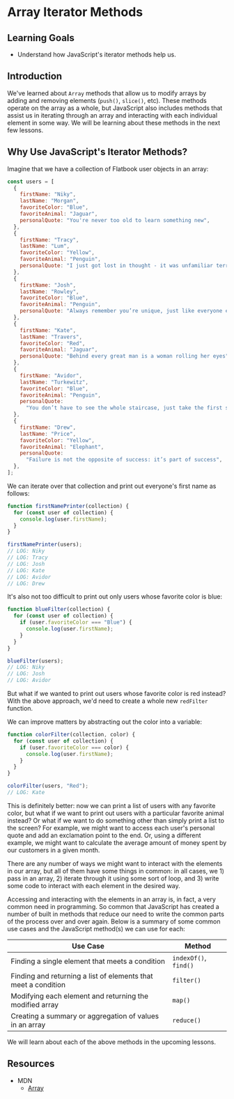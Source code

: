 # Array Iterator Methods

## Learning Goals

- Understand how JavaScript's iterator methods help us.

## Introduction

We've learned about `Array` methods that allow us to modify arrays by adding and
removing elements (`push()`, `slice()`, etc). These methods operate on the array
as a whole, but JavaScript also includes methods that assist us in iterating
through an array and interacting with each individual element in some way. We
will be learning about these methods in the next few lessons.

## Why Use JavaScript's Iterator Methods?

Imagine that we have a collection of Flatbook user objects in an array:

```js
const users = [
  {
    firstName: "Niky",
    lastName: "Morgan",
    favoriteColor: "Blue",
    favoriteAnimal: "Jaguar",
    personalQuote: "You're never too old to learn something new",
  },
  {
    firstName: "Tracy",
    lastName: "Lum",
    favoriteColor: "Yellow",
    favoriteAnimal: "Penguin",
    personalQuote: "I just got lost in thought - it was unfamiliar territory",
  },
  {
    firstName: "Josh",
    lastName: "Rowley",
    favoriteColor: "Blue",
    favoriteAnimal: "Penguin",
    personalQuote: "Always remember you’re unique, just like everyone else",
  },
  {
    firstName: "Kate",
    lastName: "Travers",
    favoriteColor: "Red",
    favoriteAnimal: "Jaguar",
    personalQuote: "Behind every great man is a woman rolling her eyes",
  },
  {
    firstName: "Avidor",
    lastName: "Turkewitz",
    favoriteColor: "Blue",
    favoriteAnimal: "Penguin",
    personalQuote:
      "You don’t have to see the whole staircase, just take the first step",
  },
  {
    firstName: "Drew",
    lastName: "Price",
    favoriteColor: "Yellow",
    favoriteAnimal: "Elephant",
    personalQuote:
      "Failure is not the opposite of success: it’s part of success",
  },
];
```

We can iterate over that collection and print out everyone's first name as
follows:

```js
function firstNamePrinter(collection) {
  for (const user of collection) {
    console.log(user.firstName);
  }
}

firstNamePrinter(users);
// LOG: Niky
// LOG: Tracy
// LOG: Josh
// LOG: Kate
// LOG: Avidor
// LOG: Drew
```

It's also not too difficult to print out only users whose favorite color is
blue:

```js
function blueFilter(collection) {
  for (const user of collection) {
    if (user.favoriteColor === "Blue") {
      console.log(user.firstName);
    }
  }
}

blueFilter(users);
// LOG: Niky
// LOG: Josh
// LOG: Avidor
```

But what if we wanted to print out users whose favorite color is red instead?
With the above approach, we'd need to create a whole new `redFilter` function.

We can improve matters by abstracting out the color into a variable:

```js
function colorFilter(collection, color) {
  for (const user of collection) {
    if (user.favoriteColor === color) {
      console.log(user.firstName);
    }
  }
}

colorFilter(users, "Red");
// LOG: Kate
```

This is definitely better: now we can print a list of users with any favorite
color, but what if we want to print out users with a particular favorite animal
instead? Or what if we want to do something other than simply print a list to
the screen? For example, we might want to access each user's personal quote and
add an exclamation point to the end. Or, using a different example, we might
want to calculate the average amount of money spent by our customers in a given
month.

There are any number of ways we might want to interact with the elements in our
array, but all of them have some things in common: in all cases, we 1) pass in
an array, 2) iterate through it using some sort of loop, and 3) write some code
to interact with each element in the desired way.

Accessing and interacting with the elements in an array is, in fact, a very
common need in programming. So common that JavaScript has created a number of
built in methods that reduce our need to write the common parts of the process
over and over again. Below is a summary of some common use cases and the
JavaScript method(s) we can use for each:

| Use Case                                                       | Method                |
| -------------------------------------------------------------- | --------------------- |
| Finding a single element that meets a condition                | `indexOf()`, `find()` |
| Finding and returning a list of elements that meet a condition | `filter()`            |
| Modifying each element and returning the modified array        | `map()`               |
| Creating a summary or aggregation of values in an array        | `reduce()`            |

We will learn about each of the above methods in the upcoming lessons.

## Resources

- MDN
  - [Array](https://developer.mozilla.org/en-US/docs/Web/JavaScript/Reference/Global_Objects/Array)
